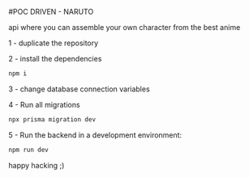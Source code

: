 #POC DRIVEN - NARUTO

api where you can assemble your own character from the best anime

1 - duplicate the repository

2 - install the dependencies
```bash
npm i 
```

3 - change database connection variables

4 - Run all migrations

```bash
npx prisma migration dev
```

5 - Run the backend in a development environment:

```bash
npm run dev
```

happy hacking ;)
